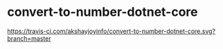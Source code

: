 # convert-to-number-dotnet-core

https://travis-ci.com/akshayjoyinfo/convert-to-number-dotnet-core.svg?branch=master
